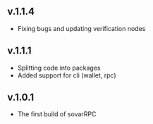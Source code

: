 ## v.1.1.4

- Fixing bugs and updating verification nodes

## v.1.1.1

- Splitting code into packages
- Added support for cli (wallet, rpc)
  
## v.1.0.1

- The first build of sovarRPC
